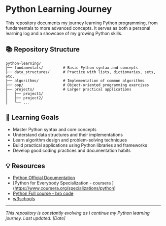 # Python Learning Journey

This repository documents my journey learning Python programming, from fundamentals to more advanced concepts. It serves as both a personal learning log and a showcase of my growing Python skills.

## 📚 Repository Structure

```
python-learning/
├── fundamentals/         # Basic Python syntax and concepts
├── data_structures/      # Practice with lists, dictionaries, sets, etc.
├── algorithms/           # Implementation of common algorithms
├── oop/                  # Object-oriented programming exercises
├── projects/             # Larger practical applications
│   ├── project1/
│   ├── project2/
│   └── ...

```

## 🎯 Learning Goals

- Master Python syntax and core concepts
- Understand data structures and their implementations
- Learn algorithm design and problem-solving techniques
- Build practical applications using Python libraries and frameworks
- Develop good coding practices and documentation habits

## 💡 Resources

- [Python Official Documentation](https://docs.python.org/3/)
- [Python for Everybody Specialization - coursera ] (https://www.coursera.org/specializations/python)
- [Python Full course - bro code](https://www.youtube.com/watch?v=ix9cRaBkVe0&t=1s&ab_channel=BroCode)
- [w3schools](https://www.w3schools.com/python)

---

*This repository is constantly evolving as I continue my Python learning journey. Last updated: [Date]*
